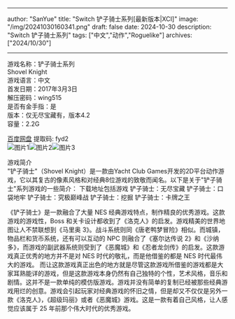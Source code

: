 
---
author: "SanYue"
title: "Switch 铲子骑士系列[最新版本|XCI]"
image: "/img/20241030160341.png"
draft: false
date: 2024-10-30
description: "Switch 铲子骑士系列"
tags: ["中文","动作","Roguelike"]
archives: ["2024/10/30"]

---

游戏名称：铲子骑士系列   
Shovel Knight    
游戏语言：中文  
首发日期：2017年3月3日  
解压密码：wing515  
是否有金手指：是  
版本：仅无尽宝藏有，版本4.2   
容量：2.2G

[百度网盘](https://pan.baidu.com/s/1Gp5DOhmT2Vauf7jbwtxkPg) 提取码: fyd2  
![图片1](/img/d3531bdfb.jpg)![图片2](/img/457dbfc43982.jpg)![图片3](/img/f8e35265a1a69.jpg)  

游戏简介  
"铲子骑士"（Shovel Knight）是一款由Yacht Club Games开发的2D平台动作游戏，它以其复古的像素风格和对经典8位游戏的致敬而闻名。以下是关于"铲子骑士"系列游戏的一些简介：
下载地址包括游戏
铲子骑士：无尽宝藏
铲子骑士：口袋地牢
铲子骑士：究极巅峰战
铲子骑士：挖掘
铲子骑士：卡牌之王

《铲子骑士》是一款融合了大量 NES 经典游戏特点，制作精良的优秀游戏。这款游戏的游戏性，Boss 和关卡设计都收到了《洛克人》的启发。游戏精美的世界地图让人不禁联想到《马里奥 3》。战斗系统则同《唐老鸭梦冒险》相似。而城镇，物品栏和货币系统，还有可以互动的 NPC 则融合了《塞尔达传说 2》和《沙纳多》，而游戏的副武器系统则受到了《恶魔城》和《忍者龙剑传》的启发。这款游戏真正优秀的地方并不是对 NES 时代的敬礼，而是他借鉴的都是 NES 时代最伟大的游戏。
而让这款游戏真正出色的地方就是尽管这款游戏所借鉴的游戏都是大家耳熟能详的游戏，但是这款游戏本身仍然有自己独特的个性，艺术风格，音乐和剧情。这并不是一款单纯的模仿版游戏。游戏并没有简单的复制已经被那些经典游戏用烂的创意。游戏会引起玩家对经典游戏的怀旧之情，但是却又不仅仅是另外一款《洛克人》，《超级玛丽》或者《恶魔城》游戏。这是一款有着自己风格，让人感觉应该属于 25 年前那个伟大时代的优秀游戏。
